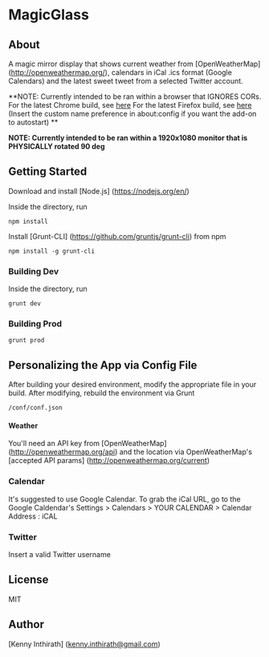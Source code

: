# MagicGlass

## About
A magic mirror display that shows current weather from [OpenWeatherMap] (http://openweathermap.org/), calendars in iCal .ics format (Google Calendars) and the latest sweet tweet from a selected Twitter account.

**NOTE: Currently intended to be ran within a browser that IGNORES CORs. For the latest Chrome build, see [here](https://productforums.google.com/forum/#!msg/chrome/QW6B_aq_QxY/5GIlidHcDAAJ) For the latest Firefox build, see [here](https://github.com/spenibus/cors-everywhere-firefox-addon) (Insert the custom name preference in about:config if you want the add-on to autostart) **

**NOTE: Currently intended to be ran within a 1920x1080 monitor that is PHYSICALLY rotated 90 deg**

## Getting Started

Download and install [Node.js] (https://nodejs.org/en/)

Inside the directory, run

```
npm install
```

Install [Grunt-CLI] (https://github.com/gruntjs/grunt-cli) from npm

```
npm install -g grunt-cli
```

### Building Dev

Inside the directory, run

```
grunt dev
```

### Building Prod

```
grunt prod
```

## Personalizing the App via Config File

After building your desired environment, modify the appropriate file in your build. After modifying, rebuild the environment via Grunt
```
/conf/conf.json
```

#### Weather

You'll need an API key from [OpenWeatherMap] (http://openweathermap.org/api)
and the location via OpenWeatherMap's [accepted API params] (http://openweathermap.org/current)

### Calendar

It's suggested to use Google Calendar. To grab the iCal URL, go to the Google Caldendar's Settings > Calendars > YOUR CALENDAR > Calendar Address : iCAL

### Twitter
Insert a valid Twitter username

## License
MIT

## Author
[Kenny Inthirath] (kenny.inthirath@gmail.com)

